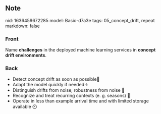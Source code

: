 ## Note
nid: 1636459672285
model: Basic-d7a3e
tags: 05_concept_drift, repeat
markdown: false

### Front
Name <b>challenges</b> in the deployed machine learning services in
<b>concept drift environments</b>.

### Back
<ul>
  <li>Detect concept drift as soon as possible📨
  <li>Adapt the model quickly if needed 🌀
  <li>Distinguish drifts from noise; robustness from noise 🫧
  <li>Recognize and treat recurring contexts (e. g. seasons) 🍂
  <li>Operate in less than example arrival time and with limited
  storage available ⏲️
</ul>
